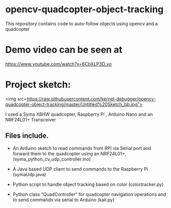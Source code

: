 # opencv-quadcopter-object-tracking
This repository contains code to auto-follow objects using opencv and a quadcopter

# Demo video can be seen at

https://www.youtube.com/watch?v=6CbXLP3D_yo

# Project sketch:

<img src=https://raw.githubusercontent.com/kernel-debugger/opencv-quadcopter-object-tracking/master/Untitled%20Sketch_bb.jpg">


I used a Syma X8HW quadcopter, Raspberry Pi , Arduino Nano and an NRF24L01+ Transceiver

## Files include.

- An Arduino sketch to read commands from RPI via Serial port and forward them to the quadcopter using an NRF24L01+,(syma_python_cv_udp_controller.ino)

- A Java based UDP client to send commands to the Raspberry Pi (symaUdp.java)

- Python script to handle object tracking based on color (colortracker.py)

- Python class "QuadController" for quadcopter navigation operations and to send commands via serial to Arduino (kali.py)
